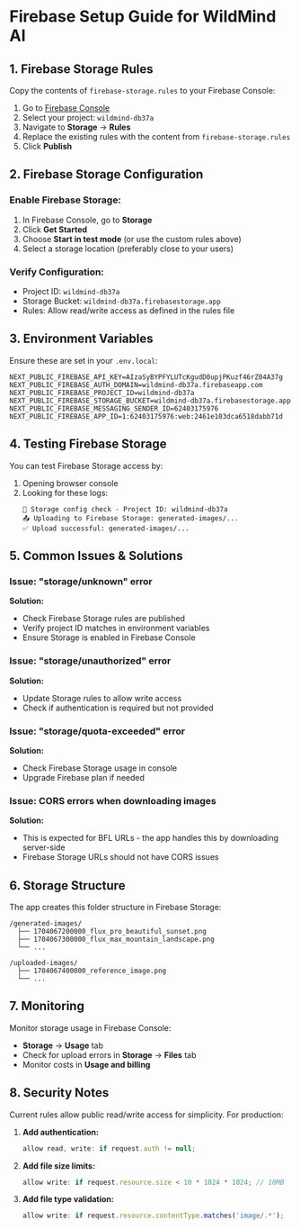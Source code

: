 # Firebase Setup Guide for WildMind AI

## 1. Firebase Storage Rules

Copy the contents of `firebase-storage.rules` to your Firebase Console:

1. Go to [Firebase Console](https://console.firebase.google.com/)
2. Select your project: `wildmind-db37a`
3. Navigate to **Storage** → **Rules**
4. Replace the existing rules with the content from `firebase-storage.rules`
5. Click **Publish**

## 2. Firebase Storage Configuration

### Enable Firebase Storage:
1. In Firebase Console, go to **Storage**
2. Click **Get Started**
3. Choose **Start in test mode** (or use the custom rules above)
4. Select a storage location (preferably close to your users)

### Verify Configuration:
- Project ID: `wildmind-db37a`
- Storage Bucket: `wildmind-db37a.firebasestorage.app`
- Rules: Allow read/write access as defined in the rules file

## 3. Environment Variables

Ensure these are set in your `.env.local`:

```env
NEXT_PUBLIC_FIREBASE_API_KEY=AIzaSyBYPFYLUTcKgudD0upjPKuzf46rZ04A37g
NEXT_PUBLIC_FIREBASE_AUTH_DOMAIN=wildmind-db37a.firebaseapp.com
NEXT_PUBLIC_FIREBASE_PROJECT_ID=wildmind-db37a
NEXT_PUBLIC_FIREBASE_STORAGE_BUCKET=wildmind-db37a.firebasestorage.app
NEXT_PUBLIC_FIREBASE_MESSAGING_SENDER_ID=62403175976
NEXT_PUBLIC_FIREBASE_APP_ID=1:62403175976:web:2461e103dca6518dabb71d
```

## 4. Testing Firebase Storage

You can test Firebase Storage access by:

1. Opening browser console
2. Looking for these logs:
   ```
   🔧 Storage config check - Project ID: wildmind-db37a
   📤 Uploading to Firebase Storage: generated-images/...
   ✅ Upload successful: generated-images/...
   ```

## 5. Common Issues & Solutions

### Issue: "storage/unknown" error
**Solution:** 
- Check Firebase Storage rules are published
- Verify project ID matches in environment variables
- Ensure Storage is enabled in Firebase Console

### Issue: "storage/unauthorized" error
**Solution:**
- Update Storage rules to allow write access
- Check if authentication is required but not provided

### Issue: "storage/quota-exceeded" error
**Solution:**
- Check Firebase Storage usage in console
- Upgrade Firebase plan if needed

### Issue: CORS errors when downloading images
**Solution:**
- This is expected for BFL URLs - the app handles this by downloading server-side
- Firebase Storage URLs should not have CORS issues

## 6. Storage Structure

The app creates this folder structure in Firebase Storage:

```
/generated-images/
  ├── 1704067200000_flux_pro_beautiful_sunset.png
  ├── 1704067300000_flux_max_mountain_landscape.png
  └── ...

/uploaded-images/
  ├── 1704067400000_reference_image.png
  └── ...
```

## 7. Monitoring

Monitor storage usage in Firebase Console:
- **Storage** → **Usage** tab
- Check for upload errors in **Storage** → **Files** tab
- Monitor costs in **Usage and billing**

## 8. Security Notes

Current rules allow public read/write access for simplicity. For production:

1. **Add authentication:**
   ```javascript
   allow read, write: if request.auth != null;
   ```

2. **Add file size limits:**
   ```javascript
   allow write: if request.resource.size < 10 * 1024 * 1024; // 10MB
   ```

3. **Add file type validation:**
   ```javascript
   allow write: if request.resource.contentType.matches('image/.*');
   ```
